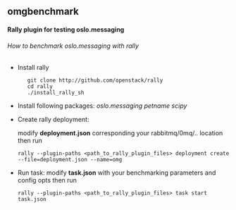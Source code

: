 ## omgbenchmark

####  Rally plugin for testing oslo.messaging


######  How to benchmark oslo.messaging with rally

- Install rally
  ```
     git clone http://github.com/openstack/rally
     cd rally
     ./install_rally_sh
  ```
   
- Install following packages:
  *oslo.messaging*
  *petname*
  *scipy*
  
- Create rally deployment:

  modify **deployment.json** corresponding your rabbitmq/0mq/.. location then run
  ```
  rally --plugin-paths <path_to_rally_plugin_files> deployment create --file=deployment.json --name=omg
  ```
  
- Run task:
  modify **task.json** with your benchmarking parameters and config opts then run
  ```
  rally --plugin-paths <path_to_rally_plugin_files> task start task.json
  ```
